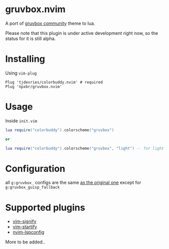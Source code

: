 # gruvbox.nvim

A port of [gruvbox community](https://github.com/gruvbox-community/gruvbox) theme to lua.

Please note that this plugin is under active development right now, so the status for it is still
alpha.

# Installing

Using `vim-plug`

```
Plug 'tjdevries/colorbuddy.nvim' # required
Plug 'npxbr/gruvbox.nvim'
```

# Usage

Inside `init.vim`

```lua
lua require("colorbuddy").colorscheme("gruvbox")

or

lua require("colorbuddy").colorscheme("gruvbox", "light") -- for light mode
```

# Configuration

all `g:gruvbox_` configs are the same [as the original one](https://github.com/morhetz/gruvbox/wiki/Configuration) except for `g:gruvbox_guisp_fallback`

# Supported plugins

- [vim-signify](https://github.com/mhinz/vim-signify)
- [vim-startify](https://github.com/mhinz/vim-startify)
- [nvim-lspconfig](https://github.com/neovim/nvim-lspconfig/)

More to be added..
